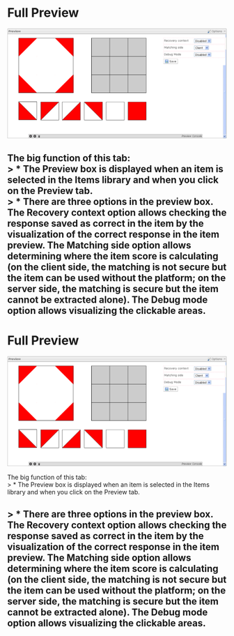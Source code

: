 <!--
author:
    - 'Jérôme Bogaerts'
created_at: '2011-05-27 17:02:50'
updated_at: '2013-03-13 13:35:12'
tags:
    - Items
-->

Full Preview
============

![](../resources/preview-item.png)

The big function of this tab:\
\> \* The Preview box is displayed when an item is selected in the Items library and when you click on the Preview tab.\
\> \* There are three options in the preview box. The Recovery context option allows checking the response saved as correct in the item by the visualization of the correct response in the item preview. The Matching side option allows determining where the item score is calculating (on the client side, the matching is not secure but the item can be used without the platform; on the server side, the matching is secure but the item cannot be extracted alone). The Debug mode option allows visualizing the clickable areas.
------------------------------------------------------------------------------------------------------------------------------------------------------------------------------------------------------------------------------------------------------------------------------------------------------------------------------------------------------------------------------------------------------------------------------------------------------------------------------------------------------------------------------------------
Full Preview
============

![](../resources/preview-item.png)

The big function of this tab:\
\> \* The Preview box is displayed when an item is selected in the Items library and when you click on the Preview tab.<br/>

\> \* There are three options in the preview box. The Recovery context option allows checking the response saved as correct in the item by the visualization of the correct response in the item preview. The Matching side option allows determining where the item score is calculating (on the client side, the matching is not secure but the item can be used without the platform; on the server side, the matching is secure but the item cannot be extracted alone). The Debug mode option allows visualizing the clickable areas.
------------------------------------------------------------------------------------------------------------------------------------------------------------------------------------------------------------------------------------------------------------------------------------------------------------------------------------------------------------------------------------------------------------------------------------------------------------------------------------------------------------------------------------------

